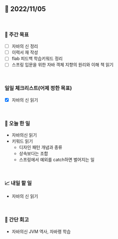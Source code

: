 ## 📅 2022/11/05

<br/>

### 🏹 주간 목표

- [ ] 자바의 신 정리
- [ ] 이력서 재 작성
- [ ] flab 피드백 학습키워드 정리
- [ ] 스프링 입문을 위한 자바 객체 지향의 원리와 이해 책 읽기

<br/>

### 일일 체크리스트(어제 정한 목표)

- [x] 자바의 신 읽기

<br/>

### 💯 오늘 한 일

- 자바의신 읽기
- 키워드 읽기
    - 디자인 패턴 개념과 종류
    - 상속보다는 조합
    - 스프링에서 예외를 catch하면 벌어지는 일

<br/>

### 📈 내일 할 일

- 자바의 신 읽기

<br/>

### 🧐 간단 회고

- 자바의신 JVM 역사, 자바랭 학습

